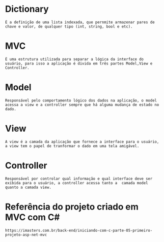 
# Dictionary
    É a definição de uma lista indexada, que pernmite armazenar pares de chave e valor, de qualquer tipo (int, string, bool e etc).

# MVC
    É uma estrutura utilizada para separar a lógica da interface do usuário, para isso a aplicação é divida em três partes Model,View e Controller.

# Model
    Responsável pelo comportamento lógico dos dados na aplicação, o model acessa a view e a controller sempre que há alguma mudança de estado no dado.

# View
    A view é a camada da aplicação que fornece a interface para o usuário, a view tem o papel de tranformar o dado em uma tela amigável.

# Controller
    Responsável por controlar qual informação e qual interface deve ser exibida para o usuário, a controller acessa tanto a  camada model quanto a camada view.


# Referência do projeto criado em MVC com C#
    https://imasters.com.br/back-end/iniciando-com-c-parte-05-primeiro-projeto-asp-net-mvc

